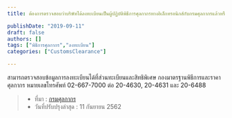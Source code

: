 ```yaml
---
title: ต้องการตรวจสอบว่าบริษัทได้ลงทะเบียนเป็นผู้ปฏิบัติพิธีการศุลกากรทางอิเล็กทรอนิกส์กับกรมศุลกากรแล้วหรือยัง

publishDate: "2019-09-11"
draft: false
authors: []
tags: ["พิธีการศุลกากร","ลงทะเบียน"]
categories: ["CustomsClearance"]

---
```


สามารถตรวจสอบข้อมูลการลงทะเบียนได้ที่ส่วนทะเบียนและสิทธิพิเศษ กองมาตรฐานพิธีการและราคาศุลกากร 
หมายเลขโทรศัพท์ 02-667-7000 ต่อ 20-4630, 20-4631 และ 20-6488  

>- ที่มา : [กรมศุลกากร](http://www.customs.go.th/cont_strc_faq.php?lang=th&top_menu=menu_homepage&left_menu=menu_center_004&ini_menu=&current_id=142231324146505f4a464b46464b46) 
>- วันที่ปรับปรุงล่าสุด : 11 กันยายน 2562  

